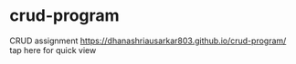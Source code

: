 # crud-program
CRUD assignment
https://dhanashriausarkar803.github.io/crud-program/ tap here for quick view 
